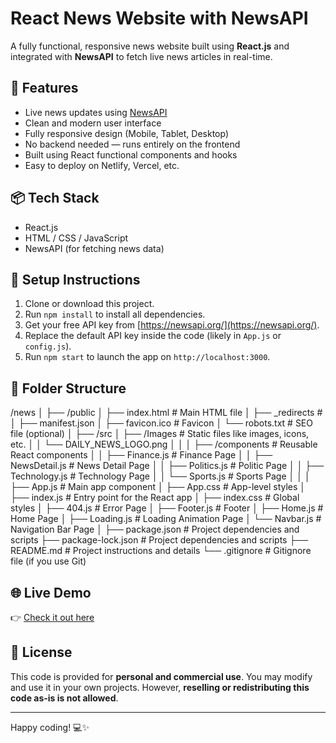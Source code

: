 # React News Website with NewsAPI

A fully functional, responsive news website built using **React.js** and integrated with **NewsAPI** to fetch live news articles in real-time.

## 🚀 Features

- Live news updates using [NewsAPI](https://newsapi.org/)
- Clean and modern user interface
- Fully responsive design (Mobile, Tablet, Desktop)
- No backend needed — runs entirely on the frontend
- Built using React functional components and hooks
- Easy to deploy on Netlify, Vercel, etc.

## 📦 Tech Stack

- React.js
- HTML / CSS / JavaScript
- NewsAPI (for fetching news data)

## 🔧 Setup Instructions

1. Clone or download this project.
2. Run `npm install` to install all dependencies.
3. Get your free API key from [https://newsapi.org/](https://newsapi.org/).
4. Replace the default API key inside the code (likely in `App.js` or `config.js`).
5. Run `npm start` to launch the app on `http://localhost:3000`.

## 📁 Folder Structure

/news
│
├── /public
│   ├── index.html              # Main HTML file
│   ├── _redirects              # 
│   ├── manifest.json
│   ├── favicon.ico             # Favicon
│   └── robots.txt              # SEO file (optional)
│
├── /src
│   ├── /Images                # Static files like images, icons, etc.
│   │   └── DAILY_NEWS_LOGO.png
│   │
│   ├── /components             # Reusable React components
│   │   ├── Finance.js          # Finance Page
│   │   ├── NewsDetail.js       # News Detail Page
│   │   ├── Politics.js         # Politic Page
│   │   ├── Technology.js       # Technology Page
│   │   └── Sports.js           # Sports Page
│   │
│   ├── App.js                  # Main app component
│   ├── App.css                 # App-level styles
│   ├── index.js                # Entry point for the React app
│   ├── index.css               # Global styles
│   ├── 404.js                  # Error Page
│   ├── Footer.js               # Footer
│   ├── Home.js                 # Home Page
│   ├── Loading.js              # Loading Animation Page
│   └── Navbar.js               # Navigation Bar Page
│
├── package.json                # Project dependencies and scripts
├── package-lock.json           # Project dependencies and scripts
├── README.md                   # Project instructions and details
└── .gitignore                  # Gitignore file (if you use Git)



## 🌐 Live Demo

👉 [Check it out here](https://dailynewsin.netlify.app)

## 📄 License

This code is provided for **personal and commercial use**. You may modify and use it in your own projects. However, **reselling or redistributing this code as-is is not allowed**.

---

Happy coding! 💻✨

